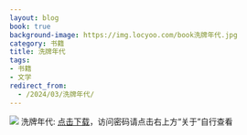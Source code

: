 ```yaml
---
layout: blog
book: true
background-image: https://img.locyoo.com/book洗牌年代.jpg
category: 书籍
title: 洗牌年代
tags:
- 书籍
- 文学
redirect_from:
  - /2024/03/洗牌年代/
---
```

![](https://img.locyoo.com/book洗牌年代.jpg)
洗牌年代: <a name = "ref1" href="https://url18.ctfile.com/f/50983618-1055288467-986438?p=3619">点击下载</a>，访问密码请点击右上方“关于”自行查看